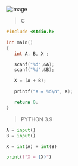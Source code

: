    ![image](https://github.com/lufffe/Beecrowd/assets/90646635/f60c7458-66df-439c-8907-28d7056a317a)

>C
```C
#include <stdio.h>

int main() 
{
   int A, B, X ;

   scanf("%d",&A); 
   scanf("%d",&B);

   X = (A + B);

   printf("X = %d\n", X);

   return 0;
}
```

>PYTHON 3.9
```Python 3.9
A = input()
B = input()

X = int(A) + int(B)

print(f"X = {X}")
```
